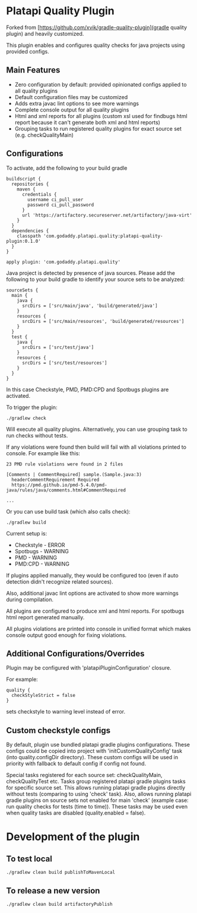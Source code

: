 # Platapi Quality Plugin

Forked from [https://github.com/xvik/gradle-quality-plugin](gradle quality plugin) and heavily customized.

This plugin enables and configures quality checks for java projects using provided configs.

## Main Features
- Zero configuration by default: provided opinionated configs applied to all quality plugins
- Default configuration files may be customized
- Adds extra javac lint options to see more warnings
- Complete console output for all quality plugins
- Html and xml reports for all plugins (custom xsl used for findbugs html report because it can't generate both xml and html reports)
- Grouping tasks to run registered quality plugins for exact source set (e.g. checkQualityMain)

## Configurations
To activate, add the following to your build gradle
```
buildscript {
  repositories {
    maven {
      credentials {
        username ci_pull_user
        password ci_pull_password
      }
      url 'https://artifactory.secureserver.net/artifactory/java-virt'
    }
  }
  dependencies {
    classpath 'com.godaddy.platapi.quality:platapi-quality-plugin:0.1.0'
  }
}

apply plugin: 'com.godaddy.platapi.quality'

```

Java project is detected by presence of java sources. Please add the following to your build gradle to identify your source sets to be analyzed:

```
sourceSets {
  main {
    java {
      srcDirs = ['src/main/java', 'build/generated/java']
    }
    resources {
      srcDirs = ['src/main/resources', 'build/generated/resources']
    }
  }
  test {
    java {
      srcDirs = ['src/test/java']
    }
    resources {
      srcDirs = ['src/test/resources']
    }
  }
}
```

In this case Checkstyle, PMD, PMD:CPD and Spotbugs plugins are activated.

To trigger the plugin:
```
./gradlew check
```
Will execute all quality plugins. Alternatively, you can use grouping task to run checks without tests.

If any violations were found then build will fail with all violations printed to console. For example like this:

```
23 PMD rule violations were found in 2 files

[Comments | CommentRequired] sample.(Sample.java:3)
  headerCommentRequirement Required
  https://pmd.github.io/pmd-5.4.0/pmd-java/rules/java/comments.html#CommentRequired

...
```
Or you can use build task (which also calls check):

```
./gradlew build
```
Current setup is:
- Checkstyle - ERROR
- Spotbugs - WARNING
- PMD - WARNING
- PMD:CPD - WARNING

If plugins applied manually, they would be configured too (even if auto detection didn't recognize related sources).

Also, additional javac lint options are activated to show more warnings during compilation.

All plugins are configured to produce xml and html reports. For spotbugs html report generated manually.

All plugins violations are printed into console in unified format which makes console output good enough for fixing violations.

## Additional Configurations/Overrides
Plugin may be configured with 'platapiPluginConfiguration' closure.

For example:
```
quality {
  checkStyleStrict = false
}
```
sets checkstyle to warning level instead of error.

## Custom checkstyle configs
By default, plugin use bundled platapi gradle plugins configurations. These configs could be copied into project with 'initCustomQualityConfig' task (into quality.configDir directory). These custom configs will be used in priority with fallback to default config if config not found.

Special tasks registered for each source set: checkQualityMain, checkQualityTest etc. Tasks group registered platapi gradle plugins tasks for specific source set. This allows running platapi gradle plugins directly without tests (comparing to using 'check' task). Also, allows running platapi gradle plugins on source sets not enabled for main 'check' (example case: run quality checks for tests (time to time)). These tasks may be used even when quality tasks are disabled (quality.enabled = false).

# Development of the plugin

## To test local

```
./gradlew clean build publishToMavenLocal
```

## To release a new version

```
./gradlew clean build artifactoryPublish
```
